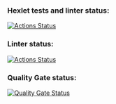 ### Hexlet tests and linter status:
[![Actions Status](https://github.com/GromoZeus/frontend-project-11/actions/workflows/hexlet-check.yml/badge.svg)](https://github.com/GromoZeus/frontend-project-11/actions)

### Linter status:
[![Actions Status](https://github.com/GromoZeus/frontend-project-11/actions/workflows/lint-check.yml/badge.svg)](https://github.com/GromoZeus/frontend-project-11/actions)

### Quality Gate status:
[![Quality Gate Status](https://sonarcloud.io/api/project_badges/measure?project=GromoZeus_frontend-project-11&metric=alert_status)](https://sonarcloud.io/summary/new_code?id=GromoZeus_frontend-project-11)
